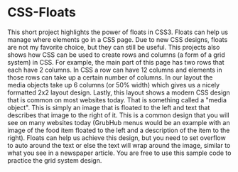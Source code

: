 # CSS-Floats
This short project highlights the power of floats in CSS3. Floats can help us manage where elements go in a CSS page. Due to new CSS designs, floats are not my favorite choice, but they can still be useful. This projects also shows how CSS can be used to create rows and columns (a form of a grid system) in CSS. For example, the main part of this page has two rows that each have 2 columns. In CSS a row can have 12 columns and elements in those rows can take up a certain number of columns. In our layout the media objects take up 6 columns (or 50% width) which gives us a nicely formatted 2x2 layout design. Lastly, this layout shows a modern CSS design that is common on most websites today. That is something called a "media object". This is simply an image that is floated to the left and text that describes that image to the right of it. This is a common design that you will see on many websites today (GrubHub menus would be an example with an image of the food item floated to the left and a description of the item to the right). Floats can help us achieve this design, but you need to set overflow to auto around the text or else the text will wrap around the  image, similar to what you see in a newspaper article. You are free to use this sample code to practice the grid system design.

